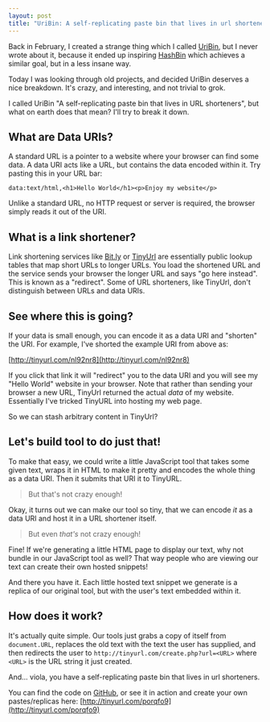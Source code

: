 ```yaml
---
layout: post
title: "UriBin: A self-replicating paste bin that lives in url shorteners"
---
```


Back in February, I created a strange thing which I called
[UriBin](http://tinyurl.com/porqfo9), but I never wrote about it, because it
ended up inspiring [HashBin](http://hashb.in) which
achieves a similar goal, but in a less insane way.

Today I was looking through old projects, and decided UriBin deserves
a nice breakdown. It's crazy, and interesting, and not trivial to grok.

I called UriBin "A self-replicating paste bin that lives in URL shorteners",
but what on earth does that mean? I'll try to break it down.

## What are Data URIs?

A standard URL is a pointer to a website where your browser can find some data.
A data URI acts like a URL, but contains the data encoded within it. Try
pasting this in your URL bar:

```text
data:text/html,<h1>Hello World</h1><p>Enjoy my website</p>
```

Unlike a standard URL, no HTTP request or server is required, the browser
simply reads it out of the URI.

## What is a link shortener?

Link shortening services like [Bit.ly](http://bit.ly) or
[TinyUrl](http://tinyurl.com) are essentially public lookup tables that map
short URLs to longer URLs. You load the shortened URL and the service sends
your browser the longer URL and says "go here instead". This is known as
a "redirect". Some of URL shorteners, like TinyUrl, don't distinguish between
URLs and data URIs.

## See where this is going?

If your data is small enough, you can encode it as a data URI and "shorten"
the URI. For example, I've shorted the example URI from above as:

[http://tinyurl.com/nl92nr8](http://tinyurl.com/nl92nr8)

If you click that link it will "redirect" you to the data URI and you will see
my "Hello World" website in your browser. Note that rather than sending your
browser a new URL, TinyUrl returned the actual _data_ of my website.
Essentially I've tricked TinyURL into hosting my web page.

So we can stash arbitrary content in TinyUrl?

## Let's build tool to do just that!

To make that easy, we could write a little JavaScript tool that takes some
given text, wraps it in HTML to make it pretty and encodes the whole thing as
a data URI. Then it submits that URI it to TinyURL.

> But that's not crazy enough!

Okay, it turns out we can make our tool so tiny, that we can encode *it* as
a data URI and host it in a URL shortener itself.

> But even *that's* not crazy enough!

Fine! If we're generating a little HTML page to display our text, why not
bundle in our JavaScript tool as well? That way people who are viewing our text
can create their own hosted snippets!

And there you have it. Each little hosted text snippet we generate is a replica
of our original tool, but with the user's text embedded within it.

## How does it work?

It's actually quite simple. Our tools just grabs a copy of itself from
`document.URL`, replaces the old text with the text the user has supplied, and
then redirects the user to `http://tinyurl.com/create.php?url=<URL>` where
`<URL>` is the URL string it just created.

And... viola, you have a self-replicating paste bin that lives in url
shorteners.

You can find the code on [GitHub](https://github.com/captbaritone/uribin), or
see it in action and create your own pastes/replicas here:
[http://tinyurl.com/porqfo9](http://tinyurl.com/porqfo9)
